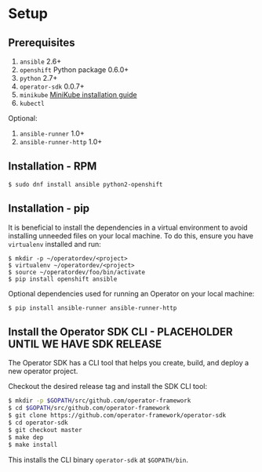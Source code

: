 # Setup

## Prerequisites

1. `ansible` 2.6+
1. `openshift` Python package 0.6.0+
1. `python` 2.7+
1. `operator-sdk` 0.0.7+
1. `minikube` [MiniKube installation guide](https://kubernetes.io/docs/tasks/tools/install-minikube/)
1. `kubectl`

Optional:

1. `ansible-runner` 1.0+
1. `ansible-runner-http` 1.0+

## Installation - RPM
```
$ sudo dnf install ansible python2-openshift
```

## Installation - pip

It is beneficial to install the dependencies in a virtual environment to avoid
installing unneeded files on your local machine. To do this, ensure you have
`virtualenv` installed and run:
```
$ mkdir -p ~/operatordev/<project>
$ virtualenv ~/operatordev/<project>
$ source ~/operatordev/foo/bin/activate
$ pip install openshift ansible
```

Optional dependencies used for running an Operator on your local machine:
```
$ pip install ansible-runner ansible-runner-http
```

## Install the Operator SDK CLI - PLACEHOLDER UNTIL WE HAVE SDK RELEASE

The Operator SDK has a CLI tool that helps you create, build, and deploy a new
operator project.

Checkout the desired release tag and install the SDK CLI tool:

```sh
$ mkdir -p $GOPATH/src/github.com/operator-framework
$ cd $GOPATH/src/github.com/operator-framework
$ git clone https://github.com/operator-framework/operator-sdk
$ cd operator-sdk
$ git checkout master
$ make dep
$ make install
```

This installs the CLI binary `operator-sdk` at `$GOPATH/bin`.
